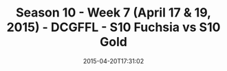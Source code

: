 ---
title: Season 10 - Week 7 (April 17 & 19, 2015) - DCGFFL - S10 Fuchsia vs S10 Gold
teams-score:
- team: _teams/s10-fuchsia.md
  score: 48
- team: _teams/s10-gold.md
  score: 21
mvp: Tyler F. (Fuchsia), Will L. (Gold)
game-ball: N/A
season: 10
week: 7
date: '2015-04-20T17:31:02'
pageid: season-10-week-7-4425-vs-4427
---